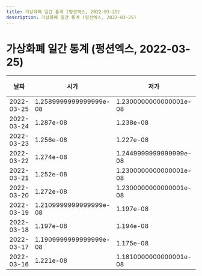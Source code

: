 ```yaml
---
title: 가상화폐 일간 통계 (펑션엑스, 2022-03-25)
description: 가상화폐 일간 통계 (펑션엑스, 2022-03-25)
---
```


가상화폐 일간 통계 (펑션엑스, 2022-03-25)
===

|날짜|시가|저가|고가|종가|비고|
|--|--|--|--|--|--|
|2022-03-25|1.2589999999999999e-08|1.2300000000000001e-08|1.7989999999999998e-08|1.497e-08|    |
|2022-03-24|1.287e-08|1.238e-08|1.31e-08|1.26e-08|    |
|2022-03-23|1.256e-08|1.227e-08|1.356e-08|1.308e-08|    |
|2022-03-22|1.274e-08|1.2449999999999999e-08|1.326e-08|1.256e-08|    |
|2022-03-21|1.252e-08|1.2300000000000001e-08|1.513e-08|1.2799999999999999e-08|    |
|2022-03-20|1.272e-08|1.2300000000000001e-08|1.276e-08|1.236e-08|    |
|2022-03-19|1.2109999999999999e-08|1.197e-08|1.2850000000000001e-08|1.272e-08|    |
|2022-03-18|1.197e-08|1.194e-08|1.375e-08|1.2119999999999999e-08|    |
|2022-03-17|1.1909999999999999e-08|1.175e-08|1.242e-08|1.197e-08|    |
|2022-03-16|1.221e-08|1.1810000000000001e-08|1.2459999999999999e-08|1.189e-08|    |

